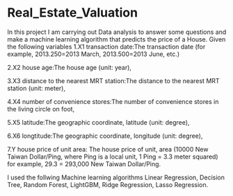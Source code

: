 # Real_Estate_Valuation
In this project I am carrying out Data analysis to answer some questions and make a machine learning algorithm that predicts the price of a House.
Given the following variables
1.X1 transaction date:The   transaction date (for example, 2013.250=2013 March, 2013.500=2013 June, etc.)

2.X2 house age:The house age   (unit: year),

3.X3 distance to the nearest MRT station:The distance   to the nearest MRT station (unit: meter),

4.X4 number of convenience stores:The number of   convenience stores in the living circle on foot,

5.X5 latitude:The geographic   coordinate, latitude (unit: degree),

6.X6 longtitude:The geographic   coordinate, longitude (unit: degree),

7.Y house price of unit area: The house price of unit,
 area (10000 New Taiwan Dollar/Ping, where Ping is a local unit,
1 Ping = 3.3   meter squared) for example, 29.3 = 293,000 New Taiwan Dollar/Ping.

I used the follwing Machine learning algorithms
Linear Regression,
Decision Tree,
Random Forest,
LightGBM,
Ridge Regression,
Lasso Regression.
